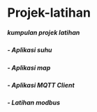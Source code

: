 # Projek-latihan

##### kumpulan projek latihan
##### - Aplikasi suhu
##### - Aplikasi map
##### - Aplikasi MQTT Client
##### - Latihan modbus 

